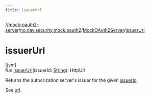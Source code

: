 ```yaml
---
title: issuerUrl
---
```

//[mock-oauth2-server](../../../index.html)/[no.nav.security.mock.oauth2](../index.html)/[MockOAuth2Server](index.html)/[issuerUrl](issuer-url.html)



# issuerUrl



[jvm]\
fun [issuerUrl](issuer-url.html)(issuerId: [String](https://kotlinlang.org/api/latest/jvm/stdlib/kotlin/-string/index.html)): HttpUrl



Returns the authorization server's issuer for the given [issuerId](issuer-url.html).



See [url](url.html).




